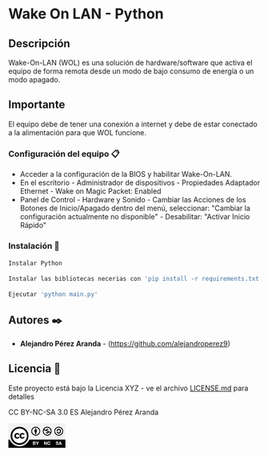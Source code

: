 # Wake On LAN - Python

## Descripción

Wake-On-LAN (WOL) es una solución de hardware/software que activa el equipo de forma remota desde un modo de bajo consumo de energía o un modo apagado.

## Importante

El equipo debe de tener una conexión a internet y debe de estar conectado a la alimentación para que WOL funcione.

### Configuración del equipo 📋

- Acceder a la configuración de la BIOS y habilitar Wake-On-LAN.
- En el escritorio - Administrador de dispositivos - Propiedades Adaptador Ethernet - Wake on Magic Packet: Enabled
- Panel de Control - Hardware y Sonido - Cambiar las Acciones de los Botones de Inicio/Apagado
    dentro del menú, seleccionar: "Cambiar la configuración actualmente no disponible" - Desabilitar: "Activar Inicio Rápido"
    
### Instalación 🔧

```bash
Instalar Python
```

```bash
Instalar las bibliotecas necerias con 'pip install -r requirements.txt'
```

```bash
Ejecutar 'python main.py'
```

## Autores ✒️

- **Alejandro Pérez Aranda** - (https://github.com/alejandroperez9)


## Licencia 📄

Este proyecto está bajo la Licencia XYZ - ve el archivo [LICENSE.md](LICENSE.md) para detalles

CC BY-NC-SA 3.0 ES Alejandro Pérez Aranda

![CC](./IMAGENES/CC-BY-NC-SA-4.0.jpg)